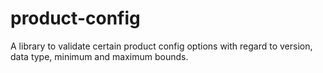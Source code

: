 # product-config
A library to validate certain product config options with regard to version, data type, minimum and maximum bounds. 
